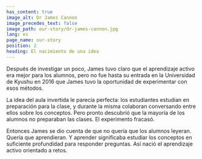 ```yaml
---
has_content: true
image_alt: Dr James Cannon
image_precedes_text: false
image_path: our-story/dr-james-cannon.jpg
lang: es
page_name: our-story
position: 2
heading: El nacimiento de una idea
---
```


Después de investigar un poco, James tuvo claro que el aprendizaje activo era mejor para los alumnos, pero no fue hasta su entrada en la Universidad de Kyushu en 2016 que James tuvo la oportunidad de experimentar con esos métodos.

La idea del aula invertida le parecía perfecta: los estudiantes estudian en preparación para la clase, y durante la misma colaboran conversando entre ellos sobre los conceptos. Pero pronto descubrió que la mayoría de los alumnos no preparaban las clases. El experimento fracasó.

Entonces James se dio cuenta de que no quería que los alumnos leyeran. Quería que aprendieran. Y aprender significaba estudiar los conceptos en suficiente profundidad para responder preguntas. Así nació el aprendizaje activo orientado a retos.
